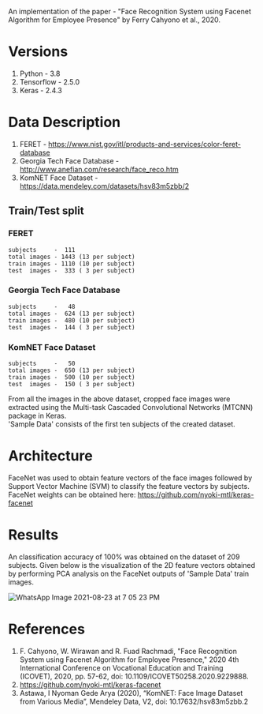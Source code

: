 An implementation of the paper - "Face Recognition System using Facenet Algorithm for Employee Presence" by Ferry Cahyono  et al., 2020.

# Versions
1) Python     - 3.8
2) Tensorflow - 2.5.0
3) Keras      - 2.4.3 

# Data Description
1) FERET - https://www.nist.gov/itl/products-and-services/color-feret-database
2) Georgia Tech Face Database - http://www.anefian.com/research/face_reco.htm
3) KomNET Face Dataset - https://data.mendeley.com/datasets/hsv83m5zbb/2 
## Train/Test split
### FERET   
    subjects     -  111  
    total images - 1443 (13 per subject)  
    train images - 1110 (10 per subject)  
    test  images -  333 ( 3 per subject)  
### Georgia Tech Face Database    
    subjects     -   48  
    total images -  624 (13 per subject)  
    train images -  480 (10 per subject)  
    test  images -  144 ( 3 per subject)
### KomNET Face Dataset    
    subjects     -   50  
    total images -  650 (13 per subject)  
    train images -  500 (10 per subject)  
    test  images -  150 ( 3 per subject)
From all the images in the above dataset, cropped face images were extracted using the Multi-task Cascaded Convolutional Networks (MTCNN) package in Keras.  
'Sample Data' consists of the first ten subjects of the created dataset.
    
# Architecture
FaceNet was used to obtain feature vectors of the face images followed by Support Vector Machine (SVM) to classify the feature vectors by subjects.  
FaceNet weights can be obtained here: https://github.com/nyoki-mtl/keras-facenet

# Results
An classification accuracy of 100% was obtained on the dataset of 209 subjects.
Given below is the visualization of the 2D feature vectors obtained by performing PCA analysis on the FaceNet outputs of 'Sample Data' train images.  
  
![WhatsApp Image 2021-08-23 at 7 05 23 PM](https://user-images.githubusercontent.com/68325029/130456700-d44280e1-046e-47f8-9a4e-cb5cba832c54.jpeg)

# References
1. F. Cahyono, W. Wirawan and R. Fuad Rachmadi, "Face Recognition System using Facenet Algorithm for Employee Presence," 2020 4th International Conference on Vocational Education and Training (ICOVET), 2020, pp. 57-62, doi: 10.1109/ICOVET50258.2020.9229888.
2. https://github.com/nyoki-mtl/keras-facenet
3. Astawa, I Nyoman Gede Arya (2020), “KomNET: Face Image Dataset from Various Media”, Mendeley Data, V2, doi: 10.17632/hsv83m5zbb.2
